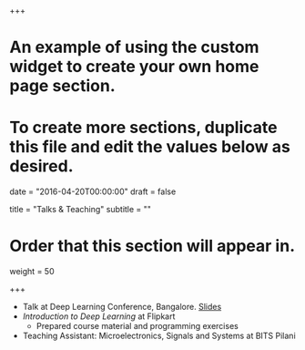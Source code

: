 +++
# An example of using the custom widget to create your own home page section.
# To create more sections, duplicate this file and edit the values below as desired.

date = "2016-04-20T00:00:00"
draft = false

title = "Talks & Teaching"
subtitle = ""

# Order that this section will appear in.
weight = 50

+++

- Talk at Deep Learning Conference, Bangalore. [Slides](/resources/DeployingDeepLearningSystems.pdf)
- *Introduction to Deep Learning* at Flipkart
  - Prepared course material and programming exercises
- Teaching Assistant: Microelectronics, Signals and Systems at BITS Pilani

